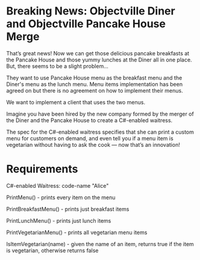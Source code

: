 # Breaking News: Objectville Diner and Objectville Pancake House Merge

That’s great news! Now we can get those delicious pancake breakfasts at the Pancake House and those yummy lunches at the Diner all in one place. But, there seems to be a slight problem...

They want to use Pancake House menu as the breakfast menu and the Diner's menu as the lunch menu. Menu items implementation has been agreed on but there is no agreement on how to implement their menus.

We want to implement a client that uses the two menus. 

Imagine you have been hired by the new company formed by the merger of the Diner and the Pancake House to create a C#-enabled waitress. 

The spec for the C#-enabled waitress specifies that she can print a custom menu for customers on demand, and even tell you if a menu item is vegetarian without having to ask the cook — now that’s an innovation!

# Requirements

C#-enabled Waitress: code-name "Alice"

PrintMenu() - prints every item on the menu

PrintBreakfastMenu() - prints just breakfast items

PrintLunchMenu() - prints just lunch items

PrintVegetarianMenu() - prints all vegetarian menu items

IsItemVegetarian(name) - given the name of an item, returns true if the item is vegetarian, otherwise returns false